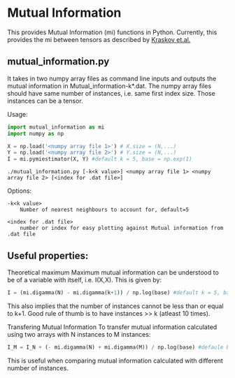 Mutual Information
==================
This provides Mutual Information (mi) functions in Python. Currently, this provides the mi between tensors as described by [Kraskov et.al.](https://arxiv.org/pdf/cond-mat/0305641.pdf)


mutual_information.py
---------------------

It takes in two numpy array files as command line inputs and outputs the mutual information in Mutual_information-k*.dat. The numpy array files should have same number of instances, i.e. same first index size. Those instances can be a tensor.

Usage: 

```python
import mutual_information as mi
import numpy as np

X = np.load('<numpy array file 1>') # X.size = (N,...)
Y = np.load('<numpy array file 2>') # Y.size = (N,...)
I = mi.pymiestimator(X, Y) #default k = 5, base = np.exp(1)
```

```
./mutual_information.py [-k<k value>] <numpy array file 1> <numpy array file 2> [<index for .dat file>]
```

Options:

    -k<k value>
        Number of nearest neighbours to account for, default=5
        
    <index for .dat file>
        number or index for easy plotting against Mutual information from .dat file

Useful properties:
-----------------

Theoretical maximum
Maximum mutual information can be understood to be of a variable with itself, i.e. I(X,X). This is given by:
```python
I = (mi.digamma(N) - mi.digamma(k+1)) / np.log(base) #default k = 5, base = np.exp(1)
```
This also implies that the number of instances cannot be less than or equal to k+1. Good rule of thumb is to have instances >> k (atleast 10 times).

Transfering Mutual Information
To transfer mutual information calculated using two arrays with N instances to M instances:
```python
I_M = I_N + (- mi.digamma(N) + mi.digamma(M)) / np.log(base) #defaule base = np.exp(1)
```
This is useful when comparing mutual information calculated with different number of instances.
